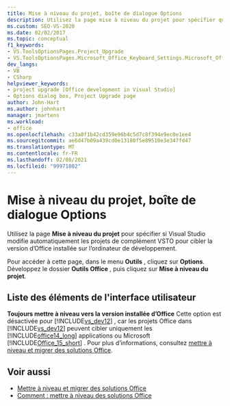 ```yaml
---
title: Mise à niveau du projet, boîte de dialogue Options
description: Utilisez la page mise à niveau du projet pour spécifier que Visual Studio modifie automatiquement les projets de complément VSTO pour cibler la version d’Office sur l’ordinateur de développement.
ms.custom: SEO-VS-2020
ms.date: 02/02/2017
ms.topic: conceptual
f1_keywords:
- VS.ToolsOptionsPages.Project_Upgrade
- VS.ToolsOptionsPages.Microsoft_Office_Keyboard_Settings.Microsoft_Office_Upgrade
dev_langs:
- VB
- CSharp
helpviewer_keywords:
- project upgrade [Office development in Visual Studio]
- Options dialog box, Project Upgrade page
author: John-Hart
ms.author: johnhart
manager: jmartens
ms.workload:
- office
ms.openlocfilehash: c33a8f1b42cd359e96b4c5d7c8f394e9ec0e1ee4
ms.sourcegitcommit: ae6d47b09a439cd0e13180f5e89510e3e347fd47
ms.translationtype: MT
ms.contentlocale: fr-FR
ms.lasthandoff: 02/08/2021
ms.locfileid: "99971802"
---
```

# <a name="project-upgrade-options-dialog-box"></a>Mise à niveau du projet, boîte de dialogue Options
  Utilisez la page **Mise à niveau du projet** pour spécifier si Visual Studio modifie automatiquement les projets de complément VSTO pour cibler la version d’Office installée sur l’ordinateur de développement.

 Pour accéder à cette page, dans le menu **Outils** , cliquez sur **Options**. Développez le dossier **Outils Office** , puis cliquez sur **Mise à niveau du projet**.

## <a name="uielement-list"></a>Liste des éléments de l'interface utilisateur
 **Toujours mettre à niveau vers la version installée d’Office** Cette option est désactivée pour [!INCLUDE[vs_dev12](../vsto/includes/vs-dev12-md.md)] , car les projets Office dans [!INCLUDE[vs_dev12](../vsto/includes/vs-dev12-md.md)] peuvent cibler uniquement les [!INCLUDE[office14_long](../vsto/includes/office14-long-md.md)] applications ou Microsoft [!INCLUDE[Office_15_short](../vsto/includes/office-15-short-md.md)] . Pour plus d’informations, consultez [mettre à niveau et migrer des solutions Office](../vsto/upgrading-and-migrating-office-solutions.md).

## <a name="see-also"></a>Voir aussi
- [Mettre à niveau et migrer des solutions Office](../vsto/upgrading-and-migrating-office-solutions.md)
- [Comment : mettre à niveau des solutions Office](/previous-versions/4bez6837(v=vs.140))